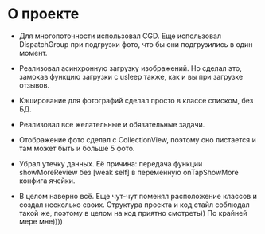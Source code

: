 # О проекте

- Для многопоточности использовал CGD. Еще использовал DispatchGroup при подгрузки фото, что бы они подгрузились в один момент.

- Реализовал асинхронную загрузку изображений. Но сделал это, замокав функцию загрузки с usleep также, как и вы при загрузке отзывов.

- Кэширование для фотографий сделал просто в классе списком, без БД.

- Реализовал все желательные и обязательные задачи.

- Отображение фото сделал с CollectionView, поэтому оно листается и там может быть и больше 5 фото.

- Убрал утечку данных. Её причина: передача функции showMoreReview без [weak self] в переменную onTapShowMore конфига ячейки.

- В целом наверно всё. Еще чут-чут поменял расположение классов и создал несколько своих. Структура проекта и код стайл соблюдал такой же, поэтому в целом на код приятно смотреть)) По крайней мере мне))))
